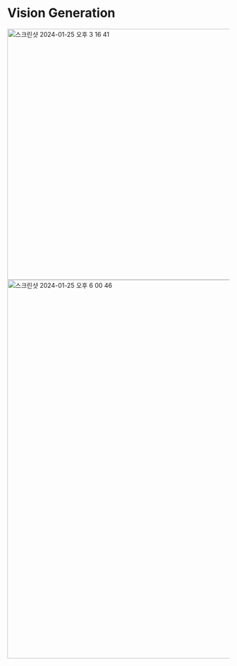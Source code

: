 # Vision Generation
<img width="568" alt="스크린샷 2024-01-25 오후 3 16 41" src="https://github.com/V2LLAIN/Vision_Generation/assets/104286511/701ecebd-2c47-4f36-bd05-f37ad24326ee">


<img width="857" alt="스크린샷 2024-01-25 오후 6 00 46" src="https://github.com/V2LLAIN/Vision_Generation/assets/104286511/869afac6-b222-423b-909a-a37cd50d0b0d">
